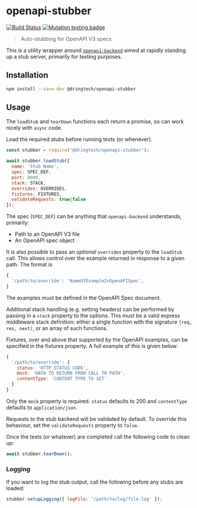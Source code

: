 # openapi-stubber

[![Build Status](https://travis-ci.org/dringtech/openapi-stubber.svg?branch=master)](https://travis-ci.org/dringtech/openapi-stubber)
[![Mutation testing badge](https://badge.stryker-mutator.io/github.com/dringtech/openapi-stubber/master)](https://stryker-mutator.github.io)

> Auto-stubbing for OpenAPI V3 specs

This is a utility wrapper around [`openapi-backend`](https://www.npmjs.com/package/openapi-backend) aimed
at rapidly standing up a stub server, primarily for testing purposes.

## Installation

```sh
npm install --save-dev @dringtech/openapi-stubber
```

## Usage

The `loadStub` and `tearDown` functions each return a promise, so can work nicely with
`async` code.

Load the required stubs before running tests (or whenever).

```js
const stubber = require('@dringtech/openapi-stubber');

await stubber.loadStub({
  name: 'Stub Name',
  spec: SPEC_DEF,
  port: 8000,
  stack: STACK,
  overrides: OVERRIDES,
  fixtures: FIXTURES,
  validateRequests: true|false
});
```

The spec (`SPEC_DEF`) can be anything that `openapi-backend` understands, primarily:

* Path to an OpenAPI V3 file
* An OpenAPI spec object

It is also possible to pass an _optional_ `overrides` property to the `loadStub` call. This allows 
control over the example returned in response to a given path. The format is

```js
{
  '/path/to/override': 'NameOfExampleInOpenAPISpec',
}
```

The examples must be defined in the OpenAPI Spec document.

Additional stack handling (e.g. setting headers) can be performed by passing in a `stack` property
to the options. This must be a valid express middleware stack definition: either a single function
with the signature `(req, res, next)`, or an array of such functions.

Fixtures, over and above that supported by the OpenAPI examples, can be specified in the fixtures
property. A full example of this is given below:

```js
{
  '/path/to/override': {
    status: 'HTTP STATUS CODE',
    mock: 'DATA TO RETURN FROM CALL TO PATH',
    contentType: 'CONTENT TYPE TO SET'
  }
}
```

Only the `mock` property is required. `status` defaults to 200 and `contentType` defaults to
`application/json`.

Requests to the stub backend will be validated by default. To override this behaviour, set the
`validateRequests` property to `false`.

Once the tests (or whatever) are completed call the following code to clean up:

```js
await stubber.tearDown();
```

### Logging

If you want to log the stub output, call the following before any stubs are loaded:

```js
stubber.setupLogging({ logFile: '/path/to/log/file.log' });
```
